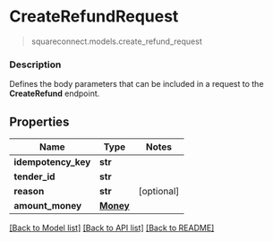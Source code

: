 # CreateRefundRequest
> squareconnect.models.create_refund_request

### Description

Defines the body parameters that can be included in a request to the **CreateRefund** endpoint.

## Properties
Name | Type | Notes
------------ | ------------- | -------------
**idempotency_key** | **str** | 
**tender_id** | **str** | 
**reason** | **str** | [optional] 
**amount_money** | [**Money**](Money.md) | 

[[Back to Model list]](../README.md#documentation-for-models) [[Back to API list]](../README.md#documentation-for-api-endpoints) [[Back to README]](../README.md)


